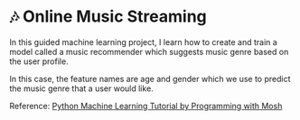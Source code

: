 # 🎶 Online Music Streaming

In this guided machine learning project, I learn how to create and train a model called a music recommender which suggests music genre based on the user profile. 

In this case, the feature names are age and gender which we use to predict the music genre that a user would like.

Reference: [Python Machine Learning Tutorial by Programming with Mosh](https://www.youtube.com/watch?v=7eh4d6sabA0&t=1982s)

